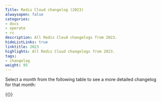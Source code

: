 ```yaml
---
Title: Redis Cloud changelog (2023)
alwaysopen: false
categories:
- docs
- operate
- rc
description: All Redis Cloud changelogs from 2023.
hideListLinks: true
linktitle: 2023
highlights: All Redis Cloud changelogs from 2023.
tags:
- changelog
weight: 95
---
```


Select a month from the following table to see a more detailed changelog for that month:

{{<table-children columnNames="Month,Major changes" columnSources="LinkTitle,highlights" enableLinks="LinkTitle">}}